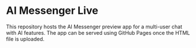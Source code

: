 # AI Messenger Live

This repository hosts the AI Messenger preview app for a multi-user chat with AI features. The app can be served using GitHub Pages once the HTML file is uploaded.
